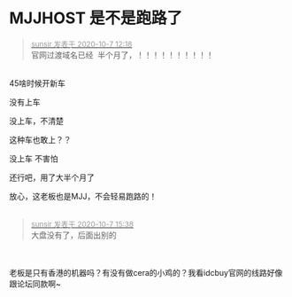 # MJJHOST 是不是跑路了


<div class="quote"><blockquote><font size="2"><a href="https://www.hostloc.com/forum.php?mod=redirect&amp;goto=findpost&amp;pid=9267652&amp;ptid=751639" target="_blank"><font color="#999999">sunsir 发表于 2020-10-7 12:18</font></a></font><br />
官网过渡域名已经&nbsp;&nbsp;半个月了，！！！！！！！！！！</blockquote></div><br />
45啥时候开新车<img id="aimg_txRwL" onclick="zoom(this, this.src, 0, 0, 0)" class="zoom" src="https://cdn.jsdelivr.net/gh/hishis/forum-master/public/images/patch.gif" onmouseover="img_onmouseoverfunc(this)" onload="thumbImg(this)" border="0" alt="" />

没有上车

没上车，不清楚

这种车也敢上？？

没上车 不害怕

还行吧，用了大半个月了

放心，这老板也是MJJ，不会轻易跑路的！<br />
<br />
<img src="static/image/smiley/default/time.gif" smilieid="15" border="0" alt="" /><img src="static/image/smiley/default/time.gif" smilieid="15" border="0" alt="" /><img src="static/image/smiley/default/time.gif" smilieid="15" border="0" alt="" />

<div class="quote"><blockquote><font size="2"><a href="https://www.hostloc.com/forum.php?mod=redirect&amp;goto=findpost&amp;pid=9268372&amp;ptid=751639" target="_blank"><font color="#999999">sunsir 发表于 2020-10-7 15:38</font></a></font><br />
大盘没有了，后面出别的</blockquote></div><br />
<br />
老板是只有香港的机器吗？有没有做cera的小鸡的？我看idcbuy官网的线路好像跟论坛同款啊~

